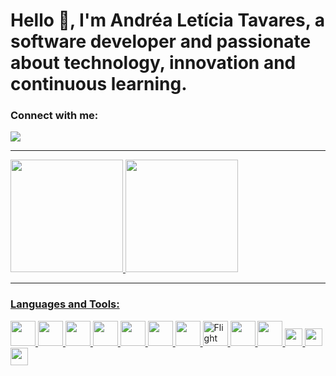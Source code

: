 # Hello 👋, I'm Andréa Letícia Tavares, a software developer and passionate about technology, innovation and continuous learning.

### Connect with me:
<a href="https://www.linkedin.com/in/andrealeticiatavares" target="_blank"><img loading="lazy" src="https://img.shields.io/badge/-LinkedIn-%230077B5?style=for-the-badge&logo=linkedin&logoColor=white" target="_blank"></a> 

---
<div>
<a href="https://github.com/andrealeticiatavares">
<img loading="lazy" height="180em" src="https://github-readme-stats.vercel.app/api/top-langs/?username=andrealeticiatavares&layout=compact&langs_count=7&theme=dracula"/>
<img loading="lazy" height="180em" src="https://github-readme-stats.vercel.app/api?username=andrealeticiatavares&show_icons=true&theme=dracula&include_all_commits=true&count_private=true"/>
</div> 

---

### Languages and Tools:  

<p align="left">
  <img src="https://cdn.jsdelivr.net/gh/devicons/devicon/icons/php/php-original.svg" width="40" height="40"/>
  <img src="https://cdn.jsdelivr.net/gh/devicons/devicon/icons/python/python-original.svg" width="40" height="40"/>
  <img src="https://cdn.jsdelivr.net/gh/devicons/devicon/icons/javascript/javascript-original.svg" width="40" height="40"/>
  <img src="https://cdn.jsdelivr.net/gh/devicons/devicon/icons/mysql/mysql-original.svg" width="40" height="40"/>
  <img src="https://cdn.jsdelivr.net/gh/devicons/devicon/icons/postgresql/postgresql-original.svg" width="40" height="40"/>
  <img src="https://cdn.jsdelivr.net/gh/devicons/devicon/icons/django/django-plain.svg" width="40" height="40"/>
  <img src="https://cdn.jsdelivr.net/gh/devicons/devicon/icons/fastapi/fastapi-original.svg" width="40" height="40"/>
  <img src="https://avatars.githubusercontent.com/u/7965436?s=200&v=4" width="40" height="40" title="Flight PHP"/>
  <img src="https://cdn.jsdelivr.net/gh/devicons/devicon/icons/docker/docker-original.svg" width="40" height="40"/>
  <img src="https://cdn.jsdelivr.net/gh/devicons/devicon/icons/git/git-original.svg" width="40" height="40"/>
  <img src="https://img.shields.io/badge/Kanban-blue?style=for-the-badge&logo=trello&logoColor=white" height="28"/>
  <img src="https://img.shields.io/badge/Scrum-green?style=for-the-badge&logo=jira&logoColor=white" height="28"/>
  <img src="https://img.shields.io/badge/English-Basic-lightgrey?style=for-the-badge&logo=google-translate&logoColor=white" height="28"/>
</p>

